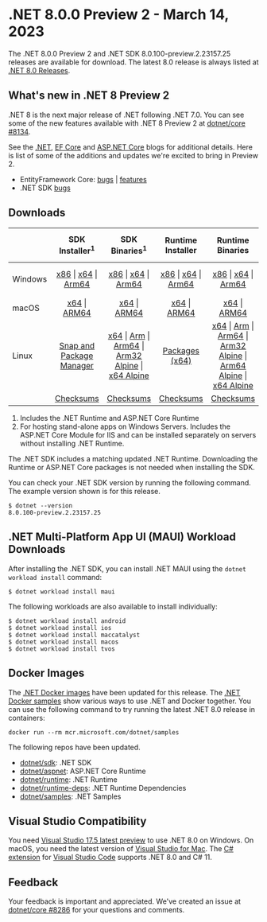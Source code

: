 # .NET 8.0.0 Preview 2 - March 14, 2023

The .NET 8.0.0 Preview 2 and .NET SDK 8.0.100-preview.2.23157.25 releases are available for download. The latest 8.0 release is always listed at [.NET 8.0 Releases](../README.md).

## What's new in .NET 8 Preview 2

.NET 8 is the next major release of .NET following .NET 7.0. You can see some of the new features available with .NET 8 Preview 2 at [dotnet/core #8134](https://github.com/dotnet/core/issues/8134).

See the [.NET][dotnet-blog], [EF Core][ef-blog] and [ASP.NET Core][aspnet-blog] blogs for additional details.
Here is list of some of the additions and updates we're excited to bring in Preview 2.

* EntityFramework Core: [bugs][ef_bugs] | [features][ef_features]
* .NET SDK [bugs][sdk_bugs]

## Downloads

|           | SDK Installer<sup>1</sup>                        | SDK Binaries<sup>1</sup>                 | Runtime Installer                                        | Runtime Binaries                                 | ASP.NET Core Runtime           |Windows Desktop Runtime          |
| --------- | :------------------------------------------:     | :----------------------:                 | :---------------------------:                            | :-------------------------:                      | :-----------------:            | :-----------------:            |
| Windows   | [x86][dotnet-sdk-win-x86.exe] \| [x64][dotnet-sdk-win-x64.exe] \| [Arm64][dotnet-sdk-win-arm64.exe] | [x86][dotnet-sdk-win-x86.zip] \| [x64][dotnet-sdk-win-x64.zip] \|  [Arm64][dotnet-sdk-win-arm64.zip] | [x86][dotnet-runtime-win-x86.exe] \| [x64][dotnet-runtime-win-x64.exe] \| [Arm64][dotnet-runtime-win-arm64.exe] | [x86][dotnet-runtime-win-x86.zip] \| [x64][dotnet-runtime-win-x64.zip] \| [Arm64][dotnet-runtime-win-arm64.zip] | [x86][aspnetcore-runtime-win-x86.exe] \| [x64][aspnetcore-runtime-win-x64.exe] \|<br/> [Hosting Bundle][dotnet-hosting-win.exe]<sup>2</sup> | [x86][windowsdesktop-runtime-win-x86.exe] \| [x64][windowsdesktop-runtime-win-x64.exe] \| [Arm64][windowsdesktop-runtime-win-arm64.exe] |
| macOS     | [x64][dotnet-sdk-osx-x64.pkg] \| [ARM64][dotnet-sdk-osx-arm64.pkg] | [x64][dotnet-sdk-osx-x64.tar.gz] \| [ARM64][dotnet-sdk-osx-arm64.tar.gz]  | [x64][dotnet-runtime-osx-x64.pkg] \| [ARM64][dotnet-runtime-osx-arm64.pkg] | [x64][dotnet-runtime-osx-x64.tar.gz] \| [ARM64][dotnet-runtime-osx-arm64.tar.gz]| [x64][aspnetcore-runtime-osx-x64.tar.gz] \| [ARM64][aspnetcore-runtime-osx-arm64.tar.gz] | - |<sup>1</sup>
| Linux     |  [Snap and Package Manager](../install-linux.md)  | [x64][dotnet-sdk-linux-x64.tar.gz] \| [Arm][dotnet-sdk-linux-arm.tar.gz]  \| [Arm64][dotnet-sdk-linux-arm64.tar.gz] \| [Arm32 Alpine][dotnet-sdk-linux-musl-arm.tar.gz]  \| [x64 Alpine][dotnet-sdk-linux-musl-x64.tar.gz] | [Packages (x64)][linux-packages] | [x64][dotnet-runtime-linux-x64.tar.gz] \| [Arm][dotnet-runtime-linux-arm.tar.gz] \| [Arm64][dotnet-runtime-linux-arm64.tar.gz] \| [Arm32 Alpine][dotnet-runtime-linux-musl-arm.tar.gz] \| [Arm64 Alpine][dotnet-runtime-linux-musl-arm64.tar.gz] \| [x64 Alpine][dotnet-runtime-linux-musl-x64.tar.gz]  | [x64][aspnetcore-runtime-linux-x64.tar.gz]<sup>1</sup>  \| [Arm][aspnetcore-runtime-linux-arm.tar.gz]<sup>1</sup> \| [Arm64][aspnetcore-runtime-linux-arm64.tar.gz]<sup>1</sup> \| [x64 Alpine][aspnetcore-runtime-linux-musl-x64.tar.gz] | - | <sup>1</sup> |
|  | [Checksums][checksums-sdk]                             | [Checksums][checksums-sdk]                                      | [Checksums][checksums-runtime]                             | [Checksums][checksums-runtime]  | [Checksums][checksums-runtime]  | [Checksums][checksums-runtime]


1. Includes the .NET Runtime and ASP.NET Core Runtime
2. For hosting stand-alone apps on Windows Servers. Includes the ASP.NET Core Module for IIS and can be installed separately on servers without installing .NET Runtime.


The .NET SDK includes a matching updated .NET Runtime. Downloading the Runtime or ASP.NET Core packages is not needed when installing the SDK.

You can check your .NET SDK version by running the following command. The example version shown is for this release.

```console
$ dotnet --version
8.0.100-preview.2.23157.25
```

## .NET Multi-Platform App UI (MAUI) Workload Downloads

 After installing the .NET SDK, you can install .NET MAUI using the `dotnet workload install` command:

 ```console
 $ dotnet workload install maui
 ```

 The following workloads are also available to install individually:

 ```console
 $ dotnet workload install android
 $ dotnet workload install ios
 $ dotnet workload install maccatalyst
 $ dotnet workload install macos
 $ dotnet workload install tvos
 ```

## Docker Images

The [.NET Docker images](https://hub.docker.com/_/microsoft-dotnet) have been updated for this release. The [.NET Docker samples](https://github.com/dotnet/dotnet-docker/blob/main/samples/README.md) show various ways to use .NET and Docker together. You can use the following command to try running the latest .NET 8.0 release in containers:

```console
docker run --rm mcr.microsoft.com/dotnet/samples
```

The following repos have been updated.

* [dotnet/sdk](https://github.com/dotnet/dotnet-docker/blob/main/README.sdk.md): .NET SDK
* [dotnet/aspnet](https://github.com/dotnet/dotnet-docker/blob/main/README.aspnet.md): ASP.NET Core Runtime
* [dotnet/runtime](https://github.com/dotnet/dotnet-docker/blob/main/README.runtime.md): .NET Runtime
* [dotnet/runtime-deps](https://github.com/dotnet/dotnet-docker/blob/main/README.runtime.md): .NET Runtime Dependencies
* [dotnet/samples](https://github.com/dotnet/dotnet-docker/blob/main/README.samples.md): .NET Samples

## Visual Studio Compatibility

You need [Visual Studio 17.5 latest preview](https://visualstudio.microsoft.com) to use .NET 8.0 on Windows. On macOS, you need the latest version of [Visual Studio for Mac](https://visualstudio.microsoft.com/vs/mac/). The [C# extension](https://code.visualstudio.com/docs/languages/dotnet) for [Visual Studio Code](https://code.visualstudio.com/) supports .NET 8.0 and C# 11.


## Feedback

Your feedback is important and appreciated. We've created an issue at [dotnet/core #8286](https://github.com/dotnet/core/issues/8286) for your questions and comments.

[blob-runtime]: https://builds.dotnet.microsoft.com/dotnet/Runtime/
[blob-sdk]: https://builds.dotnet.microsoft.com/dotnet/Sdk/
[release-notes]: 8.0.0-preview.2.md

[checksums-runtime]: https://builds.dotnet.microsoft.com/dotnet/checksums/8.0.0-preview.2-sha.txt
[checksums-sdk]: https://builds.dotnet.microsoft.com/dotnet/checksums/8.0.0-preview.2-sha.txt

[linux-install]: https://learn.microsoft.com/dotnet/core/install/linux
[dotnet-blog]:  https://devblogs.microsoft.com/dotnet/announcing-dotnet-8-preview-2
[aspnet-blog]: https://devblogs.microsoft.com/dotnet/asp-net-core-updates-in-dotnet-8-preview-2/
[ef-blog]: https://devblogs.microsoft.com/dotnet/announcing-ef8-preview-2/
[ef_bugs]: https://github.com/dotnet/efcore/issues?q=is%3Aissue+milestone%3A8.0.0-preview1+is%3Aclosed+label%3Atype-bug
[ef_features]: https://github.com/dotnet/efcore/issues?q=is%3Aissue+milestone%3A8.0.0-preview1+is%3Aclosed+label%3Atype-enhancement

[aspnet_bugs]: https://github.com/aspnet/AspNetCore/issues?q=is%3Aissue+milestone%3A8.0.0-preview1+label%3ADone+label%3Abug
[aspnet_features]: https://github.com/aspnet/AspNetCore/issues?q=is%3Aissue+milestone%3A8.0.0-preview1+label%3ADone+label%3Aenhancement
[runtime_bugs]: https://github.com/dotnet/runtime/issues?utf8=%E2%9C%93&q=is%3Aissue+milestone%3A8.0+label%3Abug+
[runtime_features]: https://github.com/dotnet/runtime/issues?q=is%3Aissue+milestone%3A8.0+label%3Aenhancement

[sdk_bugs]: https://github.com/dotnet/sdk/issues?q=is%3Aissue+is%3Aclosed+milestone%3A8.0.1xx
[linux-packages]: ../install-linux.md


[//]: # ( Runtime 8.0.0-preview.2.23128.3)
[dotnet-runtime-linux-arm.tar.gz]: https://download.visualstudio.microsoft.com/download/pr/1fe1fa52-f44f-4e97-9b80-03c91eaec094/f8c6e96815e2ea4d697b4cd5c7d09e3b/dotnet-runtime-8.0.0-preview.2.23128.3-linux-arm.tar.gz
[dotnet-runtime-linux-arm64.tar.gz]: https://download.visualstudio.microsoft.com/download/pr/31b60621-dcaf-4b89-83c6-cd9cc5657350/6a5b181b84409a029d80acc94c0387b5/dotnet-runtime-8.0.0-preview.2.23128.3-linux-arm64.tar.gz
[dotnet-runtime-linux-musl-arm.tar.gz]: https://download.visualstudio.microsoft.com/download/pr/83e2d5a9-d10c-4fb0-ba36-79ecefa276ba/1a94872fad223cf1896a3655a3a71fb5/dotnet-runtime-8.0.0-preview.2.23128.3-linux-musl-arm.tar.gz
[dotnet-runtime-linux-musl-arm64.tar.gz]: https://download.visualstudio.microsoft.com/download/pr/e2fc9e6f-b989-4fa3-be19-4bb241196f51/5fe0d03193b94d66cebcbb34908f0726/dotnet-runtime-8.0.0-preview.2.23128.3-linux-musl-arm64.tar.gz
[dotnet-runtime-linux-musl-x64.tar.gz]: https://download.visualstudio.microsoft.com/download/pr/5967473b-a9ac-48e7-bc55-6d29d08c2561/8363715ad3db857ebe94b2296bc8b8dd/dotnet-runtime-8.0.0-preview.2.23128.3-linux-musl-x64.tar.gz
[dotnet-runtime-linux-x64.tar.gz]: https://download.visualstudio.microsoft.com/download/pr/f74940ab-c6c8-4464-8a4d-a1149a9dc965/c774b22355f65c13101937cbd2a79071/dotnet-runtime-8.0.0-preview.2.23128.3-linux-x64.tar.gz
[dotnet-runtime-osx-arm64.pkg]: https://download.visualstudio.microsoft.com/download/pr/e6a7dd4d-46c5-4ad2-9512-e2759a6796fe/f4b996a2a5c33c548d03b80d5f5226a2/dotnet-runtime-8.0.0-preview.2.23128.3-osx-arm64.pkg
[dotnet-runtime-osx-arm64.tar.gz]: https://download.visualstudio.microsoft.com/download/pr/6651d249-9e3a-4726-9733-76307787c213/445ad516907a2939a3da383501e51cfe/dotnet-runtime-8.0.0-preview.2.23128.3-osx-arm64.tar.gz
[dotnet-runtime-osx-x64.pkg]: https://download.visualstudio.microsoft.com/download/pr/94271da7-60cd-435c-b273-c03c3b866ac4/9f3612d079ced4b017aec3e917a3fb45/dotnet-runtime-8.0.0-preview.2.23128.3-osx-x64.pkg
[dotnet-runtime-osx-x64.tar.gz]: https://download.visualstudio.microsoft.com/download/pr/79a747b1-a7b8-432f-a641-fdc528f4d885/242cab0619683336965c964038e57ff7/dotnet-runtime-8.0.0-preview.2.23128.3-osx-x64.tar.gz
[dotnet-runtime-win-arm64.exe]: https://download.visualstudio.microsoft.com/download/pr/46991efb-2af2-4c02-82f3-ec023db2e7ea/c77a545c316ce63e88621bdf30cfb939/dotnet-runtime-8.0.0-preview.2.23128.3-win-arm64.exe
[dotnet-runtime-win-arm64.zip]: https://download.visualstudio.microsoft.com/download/pr/f988fdd3-2f90-4222-847e-0d9cc55ca314/b4bee913b5570e3c82c74b0d41554f8b/dotnet-runtime-8.0.0-preview.2.23128.3-win-arm64.zip
[dotnet-runtime-win-x64.exe]: https://download.visualstudio.microsoft.com/download/pr/207e554d-fbf1-4238-a4b5-087425a29f51/8daf5a8c93f93b95e044cbb6b393bc3c/dotnet-runtime-8.0.0-preview.2.23128.3-win-x64.exe
[dotnet-runtime-win-x64.zip]: https://download.visualstudio.microsoft.com/download/pr/7fbb862a-d582-4d1e-a6e6-67a69e1822af/baff37166c711b1242b8984a898088ba/dotnet-runtime-8.0.0-preview.2.23128.3-win-x64.zip
[dotnet-runtime-win-x86.exe]: https://download.visualstudio.microsoft.com/download/pr/c9178525-9791-47a3-8195-aed3e97884e4/07198c92dc8744cc9dc249c241e01ed0/dotnet-runtime-8.0.0-preview.2.23128.3-win-x86.exe
[dotnet-runtime-win-x86.zip]: https://download.visualstudio.microsoft.com/download/pr/3c3735db-0143-4999-a28e-b1500ed60057/fd6fefa4583e6324762ad1299cdeab6a/dotnet-runtime-8.0.0-preview.2.23128.3-win-x86.zip

[//]: # ( WindowsDesktop 8.0.0-preview.2.23128.5)
[windowsdesktop-runtime-win-arm64.exe]: https://download.visualstudio.microsoft.com/download/pr/7719c1f6-0a3c-4639-88b9-68d9fa7ad6b6/3e0ae6d7eb42cfded0b243f66f6bd60b/windowsdesktop-runtime-8.0.0-preview.2.23128.5-win-arm64.exe
[windowsdesktop-runtime-win-arm64.zip]: https://download.visualstudio.microsoft.com/download/pr/f9c1a74b-a647-477d-96bd-a138ece231df/371d2c9c8ad603903367a2623c15845f/windowsdesktop-runtime-8.0.0-preview.2.23128.5-win-arm64.zip
[windowsdesktop-runtime-win-x64.exe]: https://download.visualstudio.microsoft.com/download/pr/fbf2b09d-94c1-4dc8-909c-b586d263a633/1b55ad91c53b45a3705f6fa271b5753d/windowsdesktop-runtime-8.0.0-preview.2.23128.5-win-x64.exe
[windowsdesktop-runtime-win-x64.zip]: https://download.visualstudio.microsoft.com/download/pr/6e9f9d07-7d1e-43f5-bbe4-bd5d59739733/9663e9b1fffe20978c7a74dc01276e9e/windowsdesktop-runtime-8.0.0-preview.2.23128.5-win-x64.zip
[windowsdesktop-runtime-win-x86.exe]: https://download.visualstudio.microsoft.com/download/pr/9ac13759-6661-4d3b-910d-81b922ca3290/34729748c5fb074fcdf9876dd8fa0498/windowsdesktop-runtime-8.0.0-preview.2.23128.5-win-x86.exe
[windowsdesktop-runtime-win-x86.zip]: https://download.visualstudio.microsoft.com/download/pr/44bcefee-91fa-46a6-82c3-6d1b8efe1741/83034a3c41294cc40a34e0dad5619c72/windowsdesktop-runtime-8.0.0-preview.2.23128.5-win-x86.zip

[//]: # ( ASP 8.0.0-preview.2.23153.2)
[aspnetcore-runtime-linux-arm.tar.gz]: https://download.visualstudio.microsoft.com/download/pr/ac41f19c-570a-4fcb-bcef-0fce300429ee/462d353178f0551e92f0f480d34a0812/aspnetcore-runtime-8.0.0-preview.2.23153.2-linux-arm.tar.gz
[aspnetcore-runtime-linux-arm64.tar.gz]: https://download.visualstudio.microsoft.com/download/pr/87c69e56-17b4-4346-995d-14242e2ec5bb/b656ba5e42d9d96ba065a4d0f971590b/aspnetcore-runtime-8.0.0-preview.2.23153.2-linux-arm64.tar.gz
[aspnetcore-runtime-linux-musl-arm.tar.gz]: https://download.visualstudio.microsoft.com/download/pr/7bbbd453-d4d8-4b59-ba02-5003d55bba07/a1f898e34226cb6fb7dcac8cc686dbe8/aspnetcore-runtime-8.0.0-preview.2.23153.2-linux-musl-arm.tar.gz
[aspnetcore-runtime-linux-musl-arm64.tar.gz]: https://download.visualstudio.microsoft.com/download/pr/4c12892a-4978-4f31-a5db-8d3d61332199/16428bd7f55d2c84d2a922405283ecf1/aspnetcore-runtime-8.0.0-preview.2.23153.2-linux-musl-arm64.tar.gz
[aspnetcore-runtime-linux-musl-x64.tar.gz]: https://download.visualstudio.microsoft.com/download/pr/57b321b0-2e26-42b7-a8ac-51d02bf166a3/6002ae90405d0afd8674ee5225961db5/aspnetcore-runtime-8.0.0-preview.2.23153.2-linux-musl-x64.tar.gz
[aspnetcore-runtime-linux-x64.tar.gz]: https://download.visualstudio.microsoft.com/download/pr/930d8abc-009c-47c8-97cc-4c61ca7a74ef/7a116b9554c6db0d84f53937f89d5240/aspnetcore-runtime-8.0.0-preview.2.23153.2-linux-x64.tar.gz
[aspnetcore-runtime-osx-arm64.tar.gz]: https://download.visualstudio.microsoft.com/download/pr/af525c46-4f32-4fb6-9435-522cb5f6b8e5/2323948790b195eebccfa5121d434e74/aspnetcore-runtime-8.0.0-preview.2.23153.2-osx-arm64.tar.gz
[aspnetcore-runtime-osx-x64.tar.gz]: https://download.visualstudio.microsoft.com/download/pr/8bf4989d-9696-45f8-af31-afd2a7fc5ca9/0892caa5dcc0ee2b342d85963610fe15/aspnetcore-runtime-8.0.0-preview.2.23153.2-osx-x64.tar.gz
[aspnetcore-runtime-win-arm64.zip]: https://download.visualstudio.microsoft.com/download/pr/0a1a518b-3ce4-4b69-a9dc-793760104a1c/cd3b44f49739c57b3e0ee0854ee3c54a/aspnetcore-runtime-8.0.0-preview.2.23153.2-win-arm64.zip
[aspnetcore-runtime-win-x64.exe]: https://download.visualstudio.microsoft.com/download/pr/b3979a0b-35a9-4f3e-9cdc-7049d333005c/4d47b2f55a3974c93462c715f46384cf/aspnetcore-runtime-8.0.0-preview.2.23153.2-win-x64.exe
[aspnetcore-runtime-win-x64.zip]: https://download.visualstudio.microsoft.com/download/pr/9d45b8bf-f308-4c68-9b76-07f612c66add/59cdbd09d2e49fea0ec7b798ce59121f/aspnetcore-runtime-8.0.0-preview.2.23153.2-win-x64.zip
[aspnetcore-runtime-win-x86.exe]: https://download.visualstudio.microsoft.com/download/pr/9c77d920-9a7e-400f-bbd2-7062857b4481/8ec60d90333399f857b9e1b18e42ee8e/aspnetcore-runtime-8.0.0-preview.2.23153.2-win-x86.exe
[aspnetcore-runtime-win-x86.zip]: https://download.visualstudio.microsoft.com/download/pr/94b02d11-90e9-41f8-8dd1-e9b1551c2596/f955ed50c422a27cb1e076020e5b2473/aspnetcore-runtime-8.0.0-preview.2.23153.2-win-x86.zip
[dotnet-hosting-win.exe]: https://download.visualstudio.microsoft.com/download/pr/09af9a4b-7cd4-425e-b9ce-25579faaf528/99930a6816270440fee1268a6652cb34/dotnet-hosting-8.0.0-preview.2.23153.2-win.exe

[//]: # ( SDK 8.0.100-preview.2.23157.25)
[dotnet-sdk-linux-arm.tar.gz]: https://download.visualstudio.microsoft.com/download/pr/ba3b846b-fe26-4797-bfb6-3a2a611943af/4f97df1d2f5886b30809dfc3144111f6/dotnet-sdk-8.0.100-preview.2.23157.25-linux-arm.tar.gz
[dotnet-sdk-linux-arm64.tar.gz]: https://download.visualstudio.microsoft.com/download/pr/5ca09c3e-e6c0-4ea2-bc1c-371cc4d0b79a/f05e4e38788662b2e226bf75569e42aa/dotnet-sdk-8.0.100-preview.2.23157.25-linux-arm64.tar.gz
[dotnet-sdk-linux-musl-arm.tar.gz]: https://download.visualstudio.microsoft.com/download/pr/fbe6986c-d1a2-47be-b479-9adf9001ba15/d789b0f1421729f0a62ee3360184eaaf/dotnet-sdk-8.0.100-preview.2.23157.25-linux-musl-arm.tar.gz
[dotnet-sdk-linux-musl-arm64.tar.gz]: https://download.visualstudio.microsoft.com/download/pr/320c9224-81a3-4726-bdc6-88adb8391ec4/b1073d8f721ab4131892263b82f85529/dotnet-sdk-8.0.100-preview.2.23157.25-linux-musl-arm64.tar.gz
[dotnet-sdk-linux-musl-x64.tar.gz]: https://download.visualstudio.microsoft.com/download/pr/3394d9eb-aac2-4f47-b98b-94c0c89669d6/ebf994a7e8ac6e1c67ae2acccc6ed5c3/dotnet-sdk-8.0.100-preview.2.23157.25-linux-musl-x64.tar.gz
[dotnet-sdk-linux-x64.tar.gz]: https://download.visualstudio.microsoft.com/download/pr/a042ab5b-f160-4621-ac14-77be759167d7/373e6e8ae9381ffc1ba853bb6542d55c/dotnet-sdk-8.0.100-preview.2.23157.25-linux-x64.tar.gz
[dotnet-sdk-osx-arm64.pkg]: https://download.visualstudio.microsoft.com/download/pr/9bb7054e-4547-4021-b46f-edee2428b10d/1dbe4945aabec0cd9c8b15080ec98b37/dotnet-sdk-8.0.100-preview.2.23157.25-osx-arm64.pkg
[dotnet-sdk-osx-arm64.tar.gz]: https://download.visualstudio.microsoft.com/download/pr/62c49e14-4f0a-4698-aa08-8d77d383fa8f/909bb059d035324ddc2e8a8fdb77a01e/dotnet-sdk-8.0.100-preview.2.23157.25-osx-arm64.tar.gz
[dotnet-sdk-osx-x64.pkg]: https://download.visualstudio.microsoft.com/download/pr/d22c5e44-5ddc-41c2-bc23-cc7cbf7bed72/25e24c6de0c41648965533073cfba2c2/dotnet-sdk-8.0.100-preview.2.23157.25-osx-x64.pkg
[dotnet-sdk-osx-x64.tar.gz]: https://download.visualstudio.microsoft.com/download/pr/6a390a1a-2d50-4ea3-a5f7-0a945b30a436/1968bbba00d7c4a3d2f0b8d13002d77e/dotnet-sdk-8.0.100-preview.2.23157.25-osx-x64.tar.gz
[dotnet-sdk-win-arm64.exe]: https://download.visualstudio.microsoft.com/download/pr/c53014ba-5042-472f-bba4-0132cb9af3bd/88871b19317e841753a69f693ccbee91/dotnet-sdk-8.0.100-preview.2.23157.25-win-arm64.exe
[dotnet-sdk-win-arm64.zip]: https://download.visualstudio.microsoft.com/download/pr/79a658c6-b6aa-4c02-9e63-77c153b809d6/6425c500ef3be2bb958f9fbe4ee06917/dotnet-sdk-8.0.100-preview.2.23157.25-win-arm64.zip
[dotnet-sdk-win-x64.exe]: https://download.visualstudio.microsoft.com/download/pr/324e1250-4406-4e9e-ab37-c44c7f584e1f/ebb40cc17c3f757386a90f9499cf0d93/dotnet-sdk-8.0.100-preview.2.23157.25-win-x64.exe
[dotnet-sdk-win-x64.zip]: https://download.visualstudio.microsoft.com/download/pr/42e8780b-d8eb-4c1e-b8d6-ab7b44d5e273/a7b8f51ea935fdee14c871a3d1b11001/dotnet-sdk-8.0.100-preview.2.23157.25-win-x64.zip
[dotnet-sdk-win-x86.exe]: https://download.visualstudio.microsoft.com/download/pr/cb781990-a87b-40ab-a4d0-42c8ea899be1/39cf83e15e54c382658f9c8334994bbd/dotnet-sdk-8.0.100-preview.2.23157.25-win-x86.exe
[dotnet-sdk-win-x86.zip]: https://download.visualstudio.microsoft.com/download/pr/24c994d9-faf9-4222-a9a2-843390f22a50/4898b52495aaff3b76181d919c185bbb/dotnet-sdk-8.0.100-preview.2.23157.25-win-x86.zip
